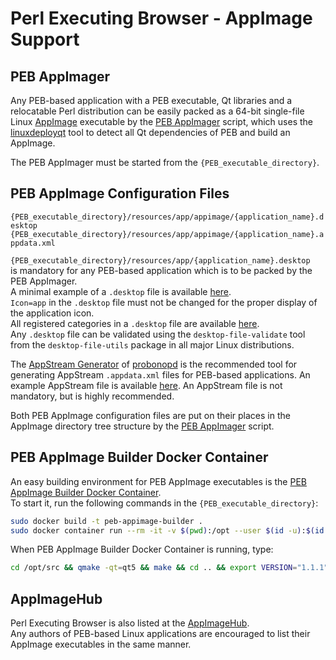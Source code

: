 # Perl Executing Browser - AppImage Support

## PEB AppImager

Any PEB-based application with a PEB executable, Qt libraries and a relocatable Perl distribution can be easily packed as a 64-bit single-file Linux [AppImage](https://appimage.org/) executable by the [PEB AppImager](https://github.com/ddmitov/perl-executing-browser/blob/master/appimager.sh) script, which uses the [linuxdeployqt](https://github.com/probonopd/linuxdeployqt/releases/) tool to detect all Qt dependencies of PEB and build an AppImage.  

The PEB AppImager must be started from the ``{PEB_executable_directory}``.

## PEB AppImage Configuration Files

``{PEB_executable_directory}/resources/app/appimage/{application_name}.desktop``  
``{PEB_executable_directory}/resources/app/appimage/{application_name}.appdata.xml``  

``{PEB_executable_directory}/resources/app/{application_name}.desktop``  
is mandatory for any PEB-based application which is to be packed by the PEB AppImager.  
A minimal example of а ``.desktop`` file is available [here](https://github.com/ddmitov/perl-executing-browser/blob/master/resources/app/appimage/peb-demo.desktop).  
``Icon=app`` in the ``.desktop`` file must not be changed for the proper display of the application icon.  
All registered categories in a ``.desktop`` file are available [here](https://standards.freedesktop.org/menu-spec/latest/apa.html).  
Any ``.desktop`` file can be validated using the ``desktop-file-validate`` tool from the  ``desktop-file-utils`` package in all major Linux distributions.  

The [AppStream Generator](http://output.jsbin.com/qoqukof) of [probonopd](https://github.com/probonopd) is the recommended tool for generating AppStream ``.appdata.xml`` files for PEB-based applications. An example AppStream file is available [here](https://github.com/ddmitov/perl-executing-browser/blob/master/resources/app/appimage/peb-demo.appdata.xml). An AppStream file is not mandatory, but is highly recommended.  

Both PEB AppImage configuration files are put on their places in the AppImage directory tree structure by the [PEB AppImager](https://github.com/ddmitov/perl-executing-browser/blob/master/appimager.sh) script.  

## PEB AppImage Builder Docker Container

An easy building environment for PEB AppImage executables is the [PEB AppImage Builder Docker Container](https://github.com/ddmitov/perl-executing-browser/blob/master/sdk/Dockerfile).  
To start it, run the following commands in the ``{PEB_executable_directory}``:  

```bash
sudo docker build -t peb-appimage-builder .
sudo docker container run --rm -it -v $(pwd):/opt --user $(id -u):$(id -g) peb-appimage-builder
```

When PEB AppImage Builder Docker Container is running, type:

```bash
cd /opt/src && qmake -qt=qt5 && make && cd .. && export VERSION="1.1.1" && ./appimager.sh && exit
```

## AppImageHub

Perl Executing Browser is also listed at the [AppImageHub](https://appimage.github.io/perl-executing-browser/).  
Any authors of PEB-based Linux applications are encouraged to list their AppImage executables in the same manner.
